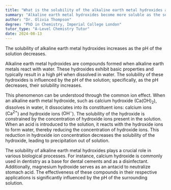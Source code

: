 ```yaml
---
title: "What is the solubility of the alkaline earth metal hydroxides and how does it relate to pH?"
summary: "Alkaline earth metal hydroxides become more soluble as the solution's pH decreases."
author: "Dr. Olivia Thompson"
degree: "PhD in Chemistry, Imperial College London"
tutor_type: "A-Level Chemistry Tutor"
date: 2024-08-13
---
```


The solubility of alkaline earth metal hydroxides increases as the pH of the solution decreases.

Alkaline earth metal hydroxides are compounds formed when alkaline earth metals react with water. These hydroxides exhibit basic properties and typically result in a high pH when dissolved in water. The solubility of these hydroxides is influenced by the pH of the solution; specifically, as the pH decreases, their solubility increases.

This phenomenon can be understood through the common ion effect. When an alkaline earth metal hydroxide, such as calcium hydroxide ($\text{Ca(OH)}_2$), dissolves in water, it dissociates into its constituent ions: calcium ions ($\text{Ca}^{2+}$) and hydroxide ions ($\text{OH}^-$). The solubility of the hydroxide is constrained by the concentration of hydroxide ions present in the solution. When an acid is introduced to the solution, it reacts with the hydroxide ions to form water, thereby reducing the concentration of hydroxide ions. This reduction in hydroxide ion concentration decreases the solubility of the hydroxide, leading to precipitation out of solution.

The solubility of alkaline earth metal hydroxides plays a crucial role in various biological processes. For instance, calcium hydroxide is commonly used in dentistry as a base for dental cements and as a disinfectant. Additionally, magnesium hydroxide serves as an antacid to neutralize stomach acid. The effectiveness of these compounds in their respective applications is significantly influenced by the pH of the surrounding solution.
    
